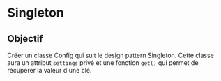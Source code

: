 # Singleton

## Objectif

Créer un classe Config qui suit le design pattern Singleton. Cette classe aura un attribut `settings` privé et une fonction `get()` qui permet de récuperer la valeur d'une clé.
